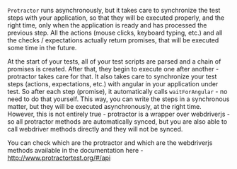 `Protractor` runs asynchronously, but it takes care to synchronize the test steps with your application, so that they will be executed properly, and the right time, only when the application is ready and has processed the previous step. All the actions (mouse clicks, keyboard typing, etc.) and all the checks / expectations actually return promises, that will be executed some time in the future. 

At the start of your tests, all of your test scripts are parsed and a chain of promises is created. After that, they begin to execute one after another - protractor takes care for that. It also takes care to synchronize your test steps (actions, expectations, etc.) with angular in your application under test. So after each step (promise), it automatically calls `waitForAngular` - no need to do that yourself. This way, you can write the steps in a synchronous matter, but they will be executed asynchronously, at the right time. However, this is not entirely true - protractor is a wrapper over webdriverjs - so all protractor methods are automatically synced, but you are also able to call webdriver methods directly and they will not be synced. 

You can check which are the protractor and which are the webdriverjs methods available in the documentation here - http://www.protractortest.org/#/api
